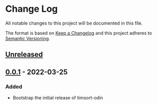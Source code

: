 # Change Log
All notable changes to this project will be documented in this file.

The format is based on [Keep a Changelog](http://keepachangelog.com/)
and this project adheres to [Semantic Versioning](http://semver.org/).

## [Unreleased]

## [0.0.1] - 2022-03-25

### Added
- Bootstrap the initial release of timsort-odin

[Unreleased]: https://github.com/massivelivefun/timsort-odin/compare/v0.0.1...HEAD
[0.0.1]: https://github.com/massivelivefun/timsort-odin/releases/tag/v0.0.1
